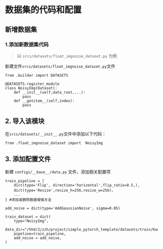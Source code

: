 # 数据集的代码和配置

## 新增数据集

### 1.添加新数据集代码

> 以 `srcs/datasets/float_imgnoise_dataset.py` 为例

新建文件`srcs/datasets/float_imgnoise_dataset.py`文件
```
from .builder import DATASETS

@DATASETS.register_module 
class NoisyImg(Dataset):
    def __init__(self,data_root,...):
        pass
    def __getitem__(self,index):
        pass
```

## 2. 导入该模块
在`srcs/datasets/__init__.py`文件中添加以下代码：
```
from .float_imgnoise_dataset import  NoisyImg
```

## 3. 添加配置文件
新建 `configs/__base__/data.py` 文件，添加相关配置项
```
train_pipeline = [
    dict(type='Flip', direction='horizontal',flip_ratio=0.5,),
    dict(type='Resize',resize_h=256,resize_w=256)，
    ...
] #添加或删除数据增强方法

add_noise = dict(type='AddGaussianNoise', sigma=0.05)

train_dataset = dict(
    type="NoisyImg",
    data_dir="/hhd/2/zzh/project/simple_pytorch_template/datasets/train/Kodak24/",
    pipeline=train_pipeline,
    add_noise = add_noise,
)
```